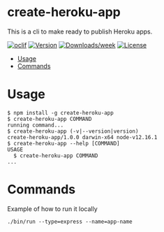 create-heroku-app
=================

This is a cli to make ready to publish Heroku apps.

[![oclif](https://img.shields.io/badge/cli-oclif-brightgreen.svg)](https://oclif.io)
[![Version](https://img.shields.io/npm/v/create-heroku-app.svg)](https://npmjs.org/package/create-heroku-app)
[![Downloads/week](https://img.shields.io/npm/dw/create-heroku-app.svg)](https://npmjs.org/package/create-heroku-app)
[![License](https://img.shields.io/npm/l/create-heroku-app.svg)](https://github.com/shanemarvinmay/create-heroku-app/blob/master/package.json)

<!-- toc -->
* [Usage](#usage)
* [Commands](#commands)
<!-- tocstop -->
# Usage
<!-- usage -->
```sh-session
$ npm install -g create-heroku-app
$ create-heroku-app COMMAND
running command...
$ create-heroku-app (-v|--version|version)
create-heroku-app/1.0.0 darwin-x64 node-v12.16.1
$ create-heroku-app --help [COMMAND]
USAGE
  $ create-heroku-app COMMAND
...
```
<!-- usagestop -->
# Commands
<!-- commands -->

<!-- commandsstop -->
Example of how to run it locally
```sh-session
./bin/run --type=express --name=app-name
```
